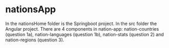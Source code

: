 # nationsApp

In the nationsHome folder is the Springboot project.
In the src folder the Angular project. 
There are 4 components in nation-app: nation-countries (question 1a), nation-languages (question 1b), nation-stats (question 2) and nation-regions (question 3).
